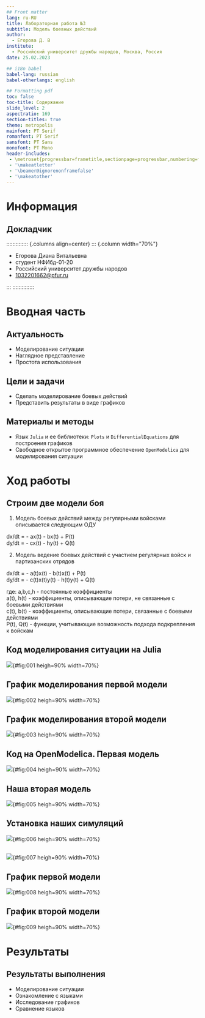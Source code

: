 ```yaml
---
## Front matter
lang: ru-RU
title: Лабораторная работа №3
subtitle: Модель боевных действий
author:
  - Егорова Д. В
institute:
  - Российский университет дружбы народов, Москва, Россия
date: 25.02.2023

## i18n babel
babel-lang: russian
babel-otherlangs: english

## Formatting pdf
toc: false
toc-title: Содержание
slide_level: 2
aspectratio: 169
section-titles: true
theme: metropolis
mainfont: PT Serif 
romanfont: PT Serif 
sansfont: PT Sans
monofont: PT Mono
header-includes:
 - \metroset{progressbar=frametitle,sectionpage=progressbar,numbering=fraction}
 - '\makeatletter'
 - '\beamer@ignorenonframefalse'
 - '\makeatother'
---
```


# Информация

## Докладчик

:::::::::::::: {.columns align=center}
::: {.column width="70%"}

  * Егорова Диана Витальевна
  * студент НФИбд-01-20
  * Российский университет дружбы народов
  * [1032201662@pfur.ru](mailto:1032201662@pfur.ru)

:::
::::::::::::::

# Вводная часть

## Актуальность

- Моделирование ситуации
- Наглядное представление
- Простота использования

## Цели и задачи

- Сделать моделирование боевых действий
- Представить результаты в виде графиков

## Материалы и методы

- Язык `Julia` и ее библиотеки: `Plots` и `DifferentialEquations` для построения графиков
- Свободное открытое программное обеспечение `OpenModelica` для моделирования ситуации
 
# Ход работы

## Строим две модели боя

1. Модель боевых действий между регулярными войсками описывается следующим ОДУ

  dx/dt = - ax(t) - bx(t) + P(t)  
  dy/dt = - cx(t) - hy(t) + Q(t) 
 
2. Модель ведение боевых действий с участием регулярных войск и
партизанских отрядов

  dx/dt = - a(t)x(t) - b(t)x(t) + P(t)  
  dy/dt = - c(t)x(t)y(t) - h(t)y(t) + Q(t)  

где: 
a,b,c,h - постоянные коэффициенты  
a(t), h(t) - коэффициенты, описывающие потери, не связанные с боевыми действиями  
c(t), b(t) - коэффициенты, описывающие потери, связанные с боевыми действиями  
P(t), Q(t) - функции, учитывающие возможность подхода подкрепления к войскам  


## Код моделирования ситуации на Julia

![](image/1.png){#fig:001 heigh=90% width=70%}

## График моделирования первой модели 

![](image/2.png){#fig:002 heigh=90% width=70%}

## График моделирования второй модели 

![](image/3.png){#fig:003 heigh=90% width=70%}

## Код на OpenModelica. Первая модель 

![](image/4.png){#fig:004 heigh=90% width=70%}

## Наша вторая модель 
![](image/5.png){#fig:005 heigh=90% width=70%}


## Установка наших симуляций 

![](image/6.png){#fig:006 heigh=90% width=70%}

##
![](image/7.png){#fig:007 heigh=90% width=70%}


## График первой модели 
![](image/8.png){#fig:008 heigh=90% width=70%}

## График второй модели

![](image/9.png){#fig:009 heigh=90% width=70%}

# Результаты
## Результаты выполнения

- Моделирование ситуации
- Ознакомление с языками
- Исследование графиков
- Сравнение языков



